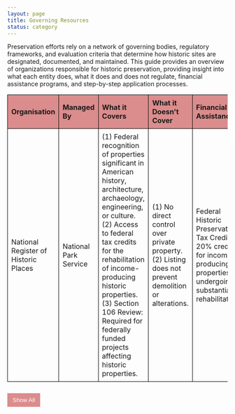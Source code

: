 ```yaml
---
layout: page
title: Governing Resources
status: category
---
```


Preservation efforts rely on a network of governing bodies, regulatory frameworks, and evaluation criteria that determine how historic sites are designated, documented, and maintained. This guide provides an overview of organizations responsible for historic preservation, providing insight into what each entity does, what it does and does not regulate, financial assistance programs, and step-by-step application processes.


<style>
    table {
        width: 100%;
        border-collapse: collapse;
    }
    th, td {
        border: 1px solid black;
        padding: 8px;
        text-align: left;
    }
    th {
        background-color: rgba(182, 18, 18, 0.48);
    }
    .hiddenRow {
        display: none;
    }
    button {
        margin-top: 10px;
        padding: 8px 12px;
        background-color: rgba(182, 18, 18, 0.48);
        color: white;
        border: none;
        cursor: pointer;
    }
    button:hover {
        background-color: rgba(182, 18, 18, 0.48);
    }
</style>

<table id="govResourcesTable">
    <thead>
        <tr>
            <th>Organisation</th>
            <th>Managed By</th>
            <th>What it Covers</th>
            <th>What it Doesn't Cover</th>
            <th>Financial Assistance</th>
            <th>How to Apply</th>
            <th>Evaluation Criteria</th>
        </tr>
    </thead>
    <tbody>
        <tr>
            <td>National Register of Historic Places</td>
            <td>National Park Service</td>
            <td>(1) Federal recognition of properties significant in American history, architecture, archaeology, engineering, or culture.
(2) Access to federal tax credits for the rehabilitation of income-producing historic properties.
(3) Section 106 Review: Required for federally funded projects affecting historic properties.</td>
            <td>(1) No direct control over private property.
(2) Listing does not prevent demolition or alterations.</td>
            <td>Federal Historic Preservation Tax Credit: 20% credit for income-producing properties undergoing substantial rehabilitation.</td>
            <td>(1) <a href="https://www.google.com/url?q=https://www.nps.gov/subjects/nationalregister/upload/NPS-Form-10-900-NRHP-RegistrationForm-2023-2026_508.docx&sa=D&source=editors&ust=1742347509749720&usg=AOvVaw1eTUB1ESJlq734GZWp12hv" target="_blank">NPS Form 10-900</a> 
(2) <a href="https://www.nps.gov/subjects/nationalregister/upload/NRB16A-Complete.pdf" target="_blank">Guide to Completing the Form</a> </td>
            <td>(1) Significance: Association with historical events, activities, or developments; significant persons; distinctive architectural characteristics; or potential to provide important information about prehistory or history. 
(2) Integrity: Preservation of location, design, setting, materials, workmanship, feeling, and association.</td>
        </tr>
        <tr class="hiddenRow">
            <td>Chicago Landmark Designation</td>
            <td>Commission on Chicago Landmarks</td>
            <td>(1) Local designation of individual buildings, sites, objects, or districts with significant historical, cultural, artistic, or architectural value.
(2) Permit review process for proposed alterations, demolitions, or new constructions affecting designated landmarks.</td>
            <td>Owner consent is required for designation of religious properties used for worship.</td>
            <td>Property Tax Assessment Freeze: For owner-occupied historic residences undergoing rehabilitation; Class L Property Tax Incentive: Reduces property tax assessment levels for designated commercial, industrial, or income-producing non-residential properties undergoing significant rehabilitation.</td>
            <td>(1) <a href="https://www.chicago.gov/content/dam/city/depts/zlup/Historic_Preservation/Publications/Public_Suggestion_Form_rev2.pdf" target="_blank">Landmark Proposal Form</a> 
(2) <a href="https://www.chicago.gov/city/en/depts/dcd/supp_info/chicago_landmarks-publicationsandadditionalinformation.html" target="_blank">Additional Information</a> </td>
            <td>(1) Architectural Significance: Notable work of a designer, distinctive style, or innovation in design or construction. 
(2) Historical Significance: Association with significant events, persons, or trends in history.
(3) Integrity: Retention of original design features, materials, and overall character</td>
        </tr>
        <tr class="hiddenRow">
            <td>Illinois State Historic Preservation Office (SHPO)</td>
            <td>Illinois Department of Natural Resources</td>
            <td>(1) State-level recognition and assistance for the preservation of historic properties.
(2) Administration of state tax incentives for the rehabilitation of historic properties.</td>
            <td>No regulatory authority over privately owned properties unless state or federal funds are involved.</td>
            <td>25% Illinois Historic Preservation Tax Credit: For qualified rehabilitation of income-producing historic properties; Property Tax Assessment Freeze: For owner-occupied historic residences undergoing rehabilitation.</td>
            <td>(1) <a href="https://dnrhistoric.illinois.gov/content/dam/soi/en/web/dnrhistoric/preserve/siteassets/pages/places/preliminary-historic-district.pdf" target="_blank">Preliminary Application</a> 
(2) <a href="https://dnrhistoric.illinois.gov/content/dam/soi/en/web/dnrhistoric/preserve/siteassets/pages/places/how-to-complete-the-preliminary-form.pdf" target="_blank">Application Guide</a> 
(3) <a href="https://dnrhistoric.illinois.gov/content/dam/soi/en/web/dnrhistoric/documents/National%20Register%20Submittal%20Policy_2025.pdf" target="_blank">GIS Support</a> </td>
            <td>(1) Historical and Cultural Significance: The property must demonstrate importance to Illinois’s heritage through its design, function, or associations. 
(2) Integrity: The building must retain key original design elements that contribute to its historic character.</td>
        </tr>
        <tr class="hiddenRow">
            <td>Chicago Historic Resources Survey (CHRS)</td>
            <td>City of Chicago</td>
            <td>(1) Comprehensive survey identifying properties with historical or architectural significance conducted between 1983 and 1995. 
(2) Basis for preservation planning and identification of potential landmark designations
(3) City of Chicago’s Demolition-Delay Ordinance, which initiates a 90 day review period for "red" and "orange" properties, to determine Landmark eligibility. If yes, after approval by City Council, the property would be governed according to its new status.</td>
            <td>Properties that were newer than 40 years of time of survey, as well as "green" and "blue" properties, e.g. those determined to be less significant than "red" and "orange" at time of survey. This constitutes ~14,000 properties.</td>
            <td>-</td>
            <td> <a href="https://webapps1.chicago.gov/landmarksweb/web/historicfaq.htm" target="_blank">Searchable Online Database</a></td>
            <td>Significance Ratings: Properties are categorized based on their historical and architectural importance, guiding future preservation efforts.</td>
        </tr>
        <tr class="hiddenRow">
            <td>Mural Registry</td>
            <td>Department of Cultural Affairs & Special Events (DCASE)</td>
            <td>(1) Official recognition and documentation of murals within the City of Chicago. 
(2) Assignment of a unique Mural ID Number and emblem to registered murals.</td>
            <td>No financial assistance for the creation or maintenance of murals; No protection from alteration or destruction (the registry is primarily for documentation and recognition).</td>
            <td>-</td>
            <td> <a href="https://www.surveymonkey.com/r/95FYR9C" target="_blank">Online Application</a> </td>
            <td>(1) Artistic Quality: Creativity, originality, and contribution to the cultural landscape. 
(2) Community Engagement: Involvement of local communities in the creation process and relevance to community identity.</td>
        </tr>
        <tr class="hiddenRow">
            <td>Landmarks Illinois</td>
            <td>Nonprofit Organization</td>
            <td>(1) Advocacy and financial assistance for the preservation of historic resources statewide. 
(2) Educational programs and technical assistance to support preservation efforts.</td>
            <td>-</td>
            <td>Preservation Heritage Fund Grants: Financial support for significant structures or sites under threat, in need of stabilization, or requiring structural or reuse evaluation.</td>
            <td>(1) <a href="https://landmarksillinois.submittable.com/submit/302680/preservation-heritage-fund" target="_blank">Online Submission</a>  
(2) <a href="https://www.landmarks.org/wp-content/uploads/2022/08/GUIDELINES_PreservationHeritageFund.pdf" target="_blank">Submission Criteria</a> </td>
            <td>(1) Significance: The site must have historical, architectural, or cultural importance.
(2) Urgency: The property must be under threat of demolition, deterioration, or alteration. 
(3) Community Impact: The preservation effort should benefit the public and align with broader preservation goals.</td>
        </tr>
    </tbody>
</table>

<!-- Show/Hide Button -->
<button id="toggleRows" onclick="toggleRows()">Show All</button>

<script>
function toggleRows() {
    var hiddenRows = document.querySelectorAll(".hiddenRow");
    var button = document.getElementById("toggleRows");

    hiddenRows.forEach(row => {
        row.style.display = (row.style.display === "none" || row.style.display === "") ? "table-row" : "none";
    });

    button.textContent = (button.textContent === "Show All") ? "Hide All" : "Show All";
}

// Initially hide extra rows
document.addEventListener("DOMContentLoaded", function() {
    document.querySelectorAll(".hiddenRow").forEach(row => row.style.display = "none");
});
</script>

